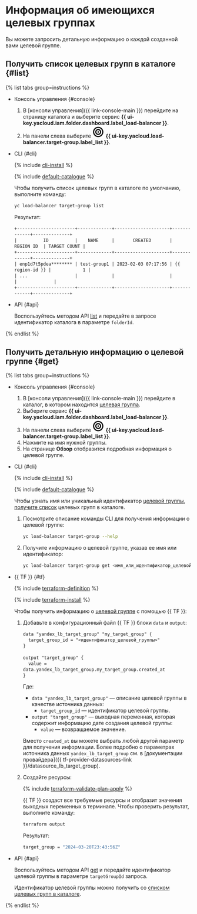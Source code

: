 # Информация об имеющихся целевых группах

Вы можете запросить детальную информацию о каждой созданной вами целевой группе.

## Получить список целевых групп в каталоге {#list}

{% list tabs group=instructions %}

- Консоль управления {#console}

    1. В [консоли управления]({{ link-console-main }}) перейдите на страницу каталога и выберите сервис **{{ ui-key.yacloud.iam.folder.dashboard.label_load-balancer }}**.
    1. На панели слева выберите ![trgroups.svg](../../_assets/console-icons/target.svg) **{{ ui-key.yacloud.load-balancer.target-group.label_list }}**.

- CLI {#cli}

    {% include [cli-install](../../_includes/cli-install.md) %}

    {% include [default-catalogue](../../_includes/default-catalogue.md) %}

    Чтобы получить список целевых групп в каталоге по умолчанию, выполните команду:

    ```bash
    yc load-balancer target-group list
    ```

    Результат:

    ```text
    +----------------------+-------------+---------------------+-------------+--------------+
    |          ID          |    NAME     |       CREATED       |  REGION ID  | TARGET COUNT |
    +----------------------+-------------+---------------------+-------------+--------------+
    | enp1d7t5pdea******** | test-group1 | 2023-02-03 07:17:56 | {{ region-id }} |            1 |
    | ...                  |             |                     |             |              |
    +----------------------+-------------+---------------------+-------------+--------------+
    ```

- API {#api}

    Воспользуйтесь методом API [list](../api-ref/TargetGroup/list.md) и передайте в запросе идентификатор каталога в параметре `folderId`.

{% endlist %}

## Получить детальную информацию о целевой группе {#get}

{% list tabs group=instructions %}

- Консоль управления {#console}

    1. В [консоли управления]({{ link-console-main }}) перейдите в каталог, в котором находится [целевая группа](../concepts/target-resources.md).
    1. Выберите сервис **{{ ui-key.yacloud.iam.folder.dashboard.label_load-balancer }}**.
    1. На панели слева выберите ![trgroups.svg](../../_assets/console-icons/target.svg) **{{ ui-key.yacloud.load-balancer.target-group.label_list }}**.
    1. Нажмите на имя нужной группы.
    1. На странице **Обзор** отобразится подробная информация о целевой группе.

- CLI {#cli}

    {% include [cli-install](../../_includes/cli-install.md) %}

    {% include [default-catalogue](../../_includes/default-catalogue.md) %}

    Чтобы узнать имя или уникальный идентификатор [целевой группы](../concepts/target-resources.md), [получите список](#list) целевых групп в каталоге.

    1. Посмотрите описание команды CLI для получения информации о целевой группе:
  
        ```bash
        yc load-balancer target-group --help
        ```

    1. Получите информацию о целевой группе, указав ее имя или идентификатор:

        ```bash
        yc load-balancer target-group get <имя_или_идентификатор_целевой_группы>
        ```

- {{ TF }} {#tf}

  {% include [terraform-definition](../../_tutorials/_tutorials_includes/terraform-definition.md) %}

  {% include [terraform-install](../../_includes/terraform-install.md) %}

  Чтобы получить информацию о [целевой группе](../concepts/target-resources.md) с помощью {{ TF }}:

  1. Добавьте в конфигурационный файл {{ TF }} блоки `data` и `output`:

      ```hcl
      data "yandex_lb_target_group" "my_target_group" {
        target_group_id = "<идентификатор_целевой_группы>"
      }

      output "target_group" {
        value = data.yandex_lb_target_group.my_target_group.created_at
      }
      ```

      Где:

      * `data "yandex_lb_target_group"` — описание целевой группы в качестве источника данных:
         * `target_group_id` — идентификатор целевой группы.
      * `output "target_group"` — выходная переменная, которая содержит информацию дате создания целевой группы:
         * `value` — возвращаемое значение.

      Вместо `created_at` вы можете выбрать любой другой параметр для получения информации. Более подробно о параметрах источника данных `yandex_lb_target_group` см. в [документации провайдера]({{ tf-provider-datasources-link }}/datasource_lb_target_group).

  1. Создайте ресурсы:

      {% include [terraform-validate-plan-apply](../../_tutorials/_tutorials_includes/terraform-validate-plan-apply.md) %}

      {{ TF }} создаст все требуемые ресурсы и отобразит значения выходных переменных в терминале. Чтобы проверить результат, выполните команду:

      ```bash
      terraform output
      ```

      Результат:

      ```bash
      target_group = "2024-03-20T23:43:56Z"
      ```

- API {#api}

    Воспользуйтесь методом API [get](../api-ref/TargetGroup/get.md) и передайте идентификатор целевой группы в параметре `targetGroupId` запроса.

    Идентификатор целевой группы можно получить со [списком целевых групп в каталоге](#list).

{% endlist %}

